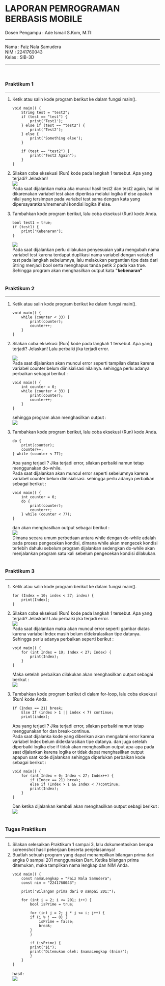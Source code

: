 <h1>LAPORAN PEMROGRAMAN BERBASIS MOBILE</h1>
Dosen Pengampu : Ade Ismail S.Kom, M.TI <hr>
Nama : Faiz Nala Samudera <br>
NIM : 2241760043 <br>
Kelas : SIB-3D <hr><br>

<h3>Praktikum 1</h3><hr>

1. Ketik atau salin kode program berikut ke dalam fungsi main(). <br>
    ```
    void main() {
        String test = "test2";
        if (test == "test") {
            print('Test1');
        } else if (test == "test2") {
            print('Test2');
        } else {
            print('Something else');
        }

        if (test == "test2") {
            print("Test2 Again");
        }
    }
    ```

2. Silakan coba eksekusi (Run) kode pada langkah 1 tersebut. Apa yang terjadi? Jelaskan! <br>
    <img src="src/img/1.1.png"> <br>
    Pada saat dijalankan maka aka muncul hasil test2 dan test2 again, hal ini dikarenakan variabel test akan diperiksa melalui logika if else apakah nilai yang tersimpan pada variabel test sama dengan kata yang dipersayaratkan/memenuhi kondisi logika if else. 

3. Tambahkan kode program berikut, lalu coba eksekusi (Run) kode Anda. <br>

    ```
    bool test1 = true;
    if (test1) {
        print("Kebenaran");
    }
    ```
    <img src="src/img/1.2.png"> <br>
    Pada saat dijalankan perlu dilakukan penyesuaian yaitu mengubah nama variabel test karena terdapat duplikasi nama variabel dengan variabel test pada langkah sebelumnya, lalu melakukan pergantian tipe data dari String menjadi bool serta menghapus tanda petik 2 pada kaa true. Sehingga program akan menghasilkan output kata <b>"kebenaran"</b><br><br>

<h3>Praktikum 2</h3><hr>

1. Ketik atau salin kode program berikut ke dalam fungsi main(). <br>
    ```
    void main() {
        while (counter < 33) {
            print(counter);
            counter++;
        }
    }
    ```
2. Silakan coba eksekusi (Run) kode pada langkah 1 tersebut. Apa yang terjadi? Jelaskan! Lalu perbaiki jika terjadi error. <br>

    <img src="src/img/2.1.png"> <br>
    Pada saat dijalankan akan muncul error seperti tampilan diatas karena variabel counter belum diinisialisasi nilainya. sehingga perlu adanya perbaikan sebagai berikut : 
    ```
    void main() {
        int counter = 0;
        while (counter < 33) {
            print(counter);
            counter++;
        }
    }   
    ```
    sehingga program akan menghasilkan output : <br>
    <img src = "src/img/2.2.png"> <br>

3. Tambahkan kode program berikut, lalu coba eksekusi (Run) kode Anda. <br>
    ```
    do {
        print(counter);
        counter++;
    } while (counter < 77);
    ```
    Apa yang terjadi ? Jika terjadi error, silakan perbaiki namun tetap menggunakan do-while. <br>
    Pada saat dijalankan akan muncul error seperti sebelumnya karena variabel counter belum diinisialisasi. sehingga perlu adanya perbaikan sebagai berikut : <br>     

    ```
    void main() {
        int counter = 0;
        do {
            print(counter);
            counter++;
        } while (counter < 77);
    }
    ```
    dan akan menghasilkan output sebagai berikut : <br>
    <img src = "src/img/2.3.png"> <br>
    Dimana secara umum perbedaan antara while dengan do-while adalah pada proses pengecekan kondisi, dimana while akan mengecek kondisi terlebih dahulu sebelum program dijalankan sedengkan do-while akan menjalankan program satu kali sebelum pengecekan kondisi dilakukan.</br><br>

<h3>Praktikum 3</h3><hr>

1. Ketik atau salin kode program berikut ke dalam fungsi main(). <br>

    ```
    for (Index = 10; index < 27; index) {
        print(Index);
    }
    ```

2. Silakan coba eksekusi (Run) kode pada langkah 1 tersebut. Apa yang terjadi? Jelaskan! Lalu perbaiki jika terjadi error. <br>
    <img src="src/img/3.1.png"> <br>
    Pada saat dijalankan maka akan muncul error seperti gambar diatas karena variabel Index masih belum didekralasikan tipe datanya. Sehingga perlu adanya perbaikan seperti berikut : 
    ```
    void main() {
        for (int Index = 10; Index < 27; Index) {
            print(Index);
        }
    }
    ```
    Maka setelah perbaikan dilakukan akan menghasilkan output sebagai berikut : <br>
    <img src ="src/img/3.2.png"> <br>

3. Tambahkan kode program berikut di dalam for-loop, lalu coba eksekusi (Run) kode Anda. <br>
    ```
    If (Index == 21) break;
        Else If (index > 1 || index < 7) continue;
        print(index);
    ```
    Apa yang terjadi ? Jika terjadi error, silakan perbaiki namun tetap menggunakan for dan break-continue. <br>
    Pada saat dijalanka kode yang diberikan akan mengalami error karena variabel Index belum dideklarasikan tipe datanya. dan juga setelah diperbaiki logika else if tidak akan menghasilkan output apa-apa pada saat dijalankan karena logika or tidak dapat menghasilkan output apapun saat kode dijalankan sehingga diperlukan perbaikan kode sebagai berikut : <br>
    ```
    void main() {
        for (int Index = 0; Index < 27; Index++) {
            if (Index == 21) break;
            else if (Index > 1 && Index < 7)continue;
            print(Index);
        }
    }
    ```
    Dan ketika dijalankan kembali akan menghasilkan output sebagi berikut : <br>
    <img src = "src/img/3.3.png"><br><br>

<h3>Tugas Praktikum</h3><hr>

1. Silakan selesaikan Praktikum 1 sampai 3, lalu dokumentasikan berupa screenshot hasil pekerjaan beserta penjelasannya!
2. Buatlah sebuah program yang dapat menampilkan bilangan prima dari angka 0 sampai 201 menggunakan Dart. Ketika bilangan prima ditemukan, maka tampilkan nama lengkap dan NIM Anda.
    ```
    void main() {
        const namaLengkap = "Faiz Nala Samudera";
        const nim = "2241760043";

        print("Bilangan prima dari 0 sampai 201:");

        for (int i = 2; i <= 201; i++) {
            bool isPrime = true;

            for (int j = 2; j * j <= i; j++) {
            if (i % j == 0) {
                isPrime = false;
                break;
            }
            }

            if (isPrime) {
            print("$i");
            print("Ditemukan oleh: $namaLengkap ($nim)");
            }
        }
    }
    ```
    hasil : <br>
    <img src = "src/img/4.1.png">




















    
